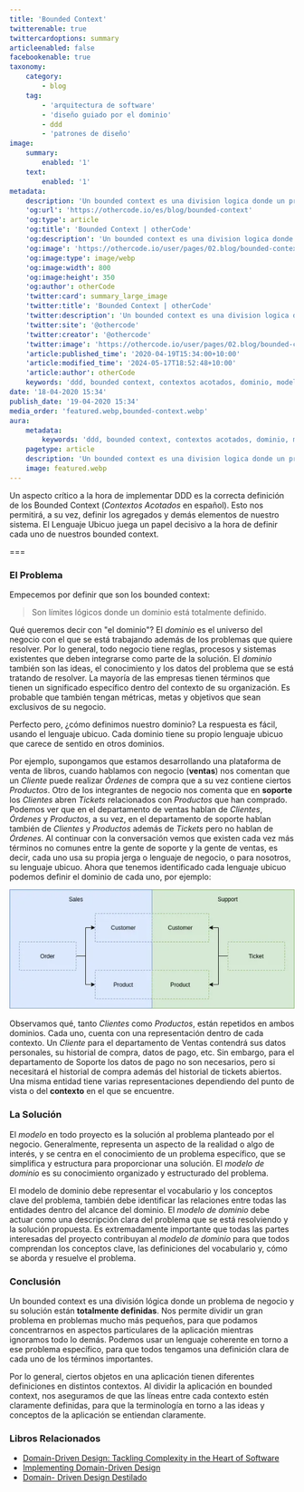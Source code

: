 ```yaml
---
title: 'Bounded Context'
twitterenable: true
twittercardoptions: summary
articleenabled: false
facebookenable: true
taxonomy:
    category:
        - blog
    tag:
        - 'arquitectura de software'
        - 'diseño guiado por el dominio'
        - ddd
        - 'patrones de diseño'
image:
    summary:
        enabled: '1'
    text:
        enabled: '1'
metadata:
    description: 'Un bounded context es una division logica donde un problema de negocio y su solucion estan totalmente definidas.'
    'og:url': 'https://othercode.io/es/blog/bounded-context'
    'og:type': article
    'og:title': 'Bounded Context | otherCode'
    'og:description': 'Un bounded context es una division logica donde un problema de negocio y su solucion estan totalmente definidas.'
    'og:image': 'https://othercode.io/user/pages/02.blog/bounded-context/featured.webp'
    'og:image:type': image/webp
    'og:image:width': 800
    'og:image:height': 350
    'og:author': otherCode
    'twitter:card': summary_large_image
    'twitter:title': 'Bounded Context | otherCode'
    'twitter:description': 'Un bounded context es una division logica donde un problema de negocio y su solucion estan totalmente definidas.'
    'twitter:site': '@othercode'
    'twitter:creator': '@othercode'
    'twitter:image': 'https://othercode.io/user/pages/02.blog/bounded-context/featured.webp'
    'article:published_time': '2020-04-19T15:34:00+10:00'
    'article:modified_time': '2024-05-17T18:52:48+10:00'
    'article:author': otherCode
    keywords: 'ddd, bounded context, contextos acotados, dominio, modelar dominio, domain model, model'
date: '18-04-2020 15:34'
publish_date: '19-04-2020 15:34'
media_order: 'featured.webp,bounded-context.webp'
aura:
    metadata:
        keywords: 'ddd, bounded context, contextos acotados, dominio, modelar dominio, domain model, model'
    pagetype: article
    description: 'Un bounded context es una division logica donde un problema de negocio y su solucion estan totalmente definidas.'
    image: featured.webp
---
```


Un aspecto crítico a la hora de implementar DDD es la correcta definición de los Bounded Context (_Contextos Acotados_ en español). Esto nos permitirá, a su vez, definir los agregados y demás elementos de nuestro sistema. El Lenguaje Ubicuo juega un papel decisivo a la hora de definir cada uno de nuestros bounded context.

===

### El Problema 

Empecemos por definir que son los bounded context: 

> Son límites lógicos donde un dominio está totalmente definido. 

Qué queremos decir con "el dominio"? El _dominio_ es el universo del negocio con el que se está trabajando además de los problemas que quiere resolver. Por lo general, todo negocio tiene reglas, procesos y sistemas existentes que deben integrarse como parte de la solución. El _dominio_ también son las ideas, el conocimiento y los datos del problema que se está tratando de resolver. La mayoría de las empresas tienen términos que tienen un significado específico dentro del contexto de su organización. Es probable que también tengan métricas, metas y objetivos que sean exclusivos de su negocio. 

Perfecto pero, ¿cómo definimos nuestro dominio? La respuesta es fácil, usando el lenguaje ubicuo. Cada dominio tiene su propio lenguaje ubicuo que carece de sentido en otros dominios. 

Por ejemplo, supongamos que estamos desarrollando una plataforma de venta de libros, cuando hablamos con negocio (**ventas**) nos comentan que un _Cliente_ puede realizar _Órdenes_ de compra que a su vez contiene ciertos _Productos_. Otro de los integrantes de negocio nos comenta que en **soporte** los _Clientes_ abren _Tickets_ relacionados con _Productos_ que han comprado. Podemos ver que en el departamento de ventas hablan de _Clientes_, _Órdenes_ y _Productos_, a su vez, en el departamento de soporte hablan también de _Clientes_ y _Productos_ además de _Tickets_ pero no hablan de _Órdenes_. Al continuar con la conversación vemos que existen cada vez más términos no comunes entre la gente de soporte y la gente de ventas, es decir, cada uno usa su propia jerga o lenguaje de negocio, o para nosotros, su lenguaje ubicuo. Ahora que tenemos identificado cada lenguaje ubicuo podemos definir el dominio de cada uno, por ejemplo:

![bounded-context](bounded-context.webp "bounded-context")

Observamos qué, tanto _Clientes_ como _Productos_, están repetidos en ambos dominios. Cada uno, cuenta con una representación dentro de cada contexto. Un _Cliente_ para el departamento de Ventas contendrá sus datos personales, su historial de compra, datos de pago, etc. Sin embargo, para el departamento de Soporte los datos de pago no son necesarios, pero si necesitará el historial de compra además del historial de tickets abiertos. Una misma entidad tiene varias representaciones dependiendo del punto de vista o del **contexto** en el que se encuentre. 

### La Solución 

El _modelo_ en todo proyecto es la solución al problema planteado por el negocio. Generalmente, representa un aspecto de la realidad o algo de interés, y se centra en el conocimiento de un problema específico, que se simplifica y estructura para proporcionar una solución. El _modelo de dominio_ es su conocimiento organizado y estructurado del problema. 

El modelo de dominio debe representar el vocabulario y los conceptos clave del problema, también debe identificar las relaciones entre todas las entidades dentro del alcance del dominio. El _modelo de dominio_ debe actuar como una descripción clara del problema que se está resolviendo y la solución propuesta. Es extremadamente importante que todas las partes interesadas del proyecto contribuyan al _modelo de dominio_ para que todos comprendan los conceptos clave, las definiciones del vocabulario y, cómo se aborda y resuelve el problema. 

### Conclusión 

Un bounded context es una división lógica donde un problema de negocio y su solución están **totalmente definidas**. Nos permite dividir un gran problema en problemas mucho más pequeños, para que podamos concentrarnos en aspectos particulares de la aplicación mientras ignoramos todo lo demás. Podemos usar un lenguaje coherente en torno a ese problema específico, para que todos tengamos una definición clara de cada uno de los términos importantes. 

Por lo general, ciertos objetos en una aplicación tienen diferentes definiciones en distintos contextos. Al dividir la aplicación en bounded context, nos aseguramos de que las líneas entre cada contexto estén claramente definidas, para que la terminología en torno a las ideas y conceptos de la aplicación se entiendan claramente. 

### Libros Relacionados 

- [Domain-Driven Design: Tackling Complexity in the Heart of Software](https://amzn.to/3cqJyT2) 
- [Implementing Domain-Driven Design](https://amzn.to/3evedjW) 
- [Domain- Driven Design Destilado](https://amzn.to/2RNv9sg)
